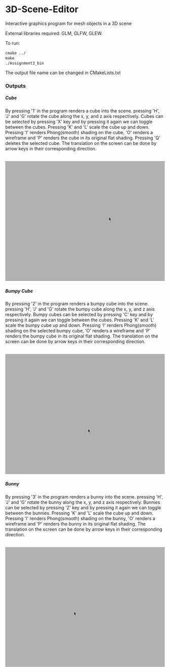 # 3D-Scene-Editor
Interactive graphics program for mesh objects in a 3D scene

External libraries required: GLM, GLFW, GLEW.<br>

To run: 
```
cmake ../ 
make 
./Assignment3_bin
```
The output file name can be changed in CMakeLists.txt


### Outputs

##### Cube 

By pressing '1' in the program renders a cube into the scene. pressing 'H', 'J' and 'G' rotate the cube along the x, y, and z axis respectively. Cubes can be selected by pressing 'X' key and by pressing it again we can toggle between the cubes. Pressing 'K' and 'L' scale the cube up and down. Pressing 'I' renders Phong(smooth) shading on the cube, 'O' renders a wireframe and 'P' renders the cube in its original flat shading. Pressing 'Q' deletes the selected cube. The translation on the screen can be done by arrow keys in their corresponding direction. <br><br>

![Alt Text](https://github.com/msDikshaGarg/3D-Scene-Editor/blob/main/outputs/cube.gif)

##### Bumpy Cube

By pressing '2' in the program renders a bumpy cube into the scene. pressing 'H', 'J' and 'G' rotate the bumpy cube along the x, y, and z axis respectively. Bumpy cubes can be selected by pressing 'C' key and by pressing it again we can toggle between the cubes. Pressing 'K' and 'L' scale the bumpy cube up and down. Pressing 'I' renders Phong(smooth) shading on the selected bumpy cube, 'O' renders a wireframe and 'P' renders the bumpy cube in its original flat shading. The translation on the screen can be done by arrow keys in their corresponding direction. <br><br>

![Alt Text](https://github.com/msDikshaGarg/3D-Scene-Editor/blob/main/outputs/bumpyCube.gif)

##### Bunny

By pressing '3' in the program renders a bunny into the scene. pressing 'H', 'J' and 'G' rotate the bunny along the x, y, and z axis respectively. Bunnies can be selected by pressing 'Z' key and by pressing it again we can toggle between the bunnies. Pressing 'K' and 'L' scale the cube up and down. Pressing 'I' renders Phong(smooth) shading on the bunny, 'O' renders a wireframe and 'P' renders the bunny in its original flat shading. The translation on the screen can be done by arrow keys in their corresponding direction. <br><br>

![Alt Text](https://github.com/msDikshaGarg/3D-Scene-Editor/blob/main/outputs/bunny.gif)
